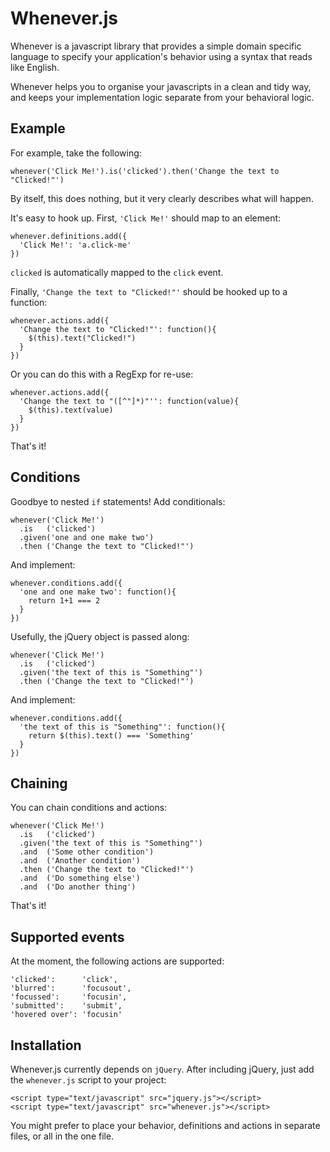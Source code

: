 # Whenever.js #

Whenever is a javascript library that provides a simple domain specific language to specify your application's behavior using a syntax that reads like English.

Whenever helps you to organise your javascripts in a clean and tidy way, and keeps your implementation logic separate from your behavioral logic.

## Example ##

For example, take the following:

    whenever('Click Me!').is('clicked').then('Change the text to "Clicked!"')

By itself, this does nothing, but it very clearly describes what will happen.

It's easy to hook up. First, `'Click Me!'` should map to an element:

    whenever.definitions.add({
      'Click Me!': 'a.click-me'
    })

`clicked` is automatically mapped to the `click` event.

Finally, `'Change the text to "Clicked!"'` should be hooked up to a function:

    whenever.actions.add({
      'Change the text to "Clicked!"': function(){
        $(this).text("Clicked!")
      }
    })

Or you can do this with a RegExp for re-use:

    whenever.actions.add({
      'Change the text to "([^"]*)"'': function(value){
        $(this).text(value)
      }
    })

That's it!

## Conditions ##

Goodbye to nested `if` statements! Add conditionals:

    whenever('Click Me!')
      .is   ('clicked')
      .given('one and one make two')
      .then ('Change the text to "Clicked!"')

And implement:

    whenever.conditions.add({
      'one and one make two': function(){
        return 1+1 === 2
      }
    })

Usefully, the jQuery object is passed along:

    whenever('Click Me!')
      .is   ('clicked')
      .given('the text of this is "Something"')
      .then ('Change the text to "Clicked!"')

And implement:

    whenever.conditions.add({
      'the text of this is "Something"': function(){
        return $(this).text() === 'Something'
      }
    })

## Chaining ##

You can chain conditions and actions:

    whenever('Click Me!')
      .is   ('clicked')
      .given('the text of this is "Something"')
      .and  ('Some other condition')
      .and  ('Another condition')
      .then ('Change the text to "Clicked!"')
      .and  ('Do something else')
      .and  ('Do another thing')

That's it!

## Supported events ##

At the moment, the following actions are supported:

    'clicked':      'click',
    'blurred':      'focusout',
    'focussed':     'focusin',
    'submitted':    'submit',
    'hovered over': 'focusin'

## Installation ##

Whenever.js currently depends on `jQuery`. After including jQuery, just add the `whenever.js` script to your project:

    <script type="text/javascript" src="jquery.js"></script>
    <script type="text/javascript" src="whenever.js"></script>

You might prefer to place your behavior, definitions and actions in separate files, or all in the one file.